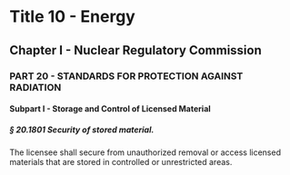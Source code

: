 
# Title 10 - Energy
## Chapter I - Nuclear Regulatory Commission
### PART 20 - STANDARDS FOR PROTECTION AGAINST RADIATION
#### Subpart I - Storage and Control of Licensed Material
##### § 20.1801 Security of stored material.

The licensee shall secure from unauthorized removal or access licensed materials that are stored in controlled or unrestricted areas.

